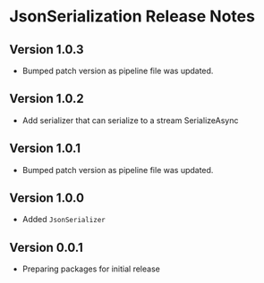 # JsonSerialization Release Notes

## Version 1.0.3

- Bumped patch version as pipeline file was updated.

## Version 1.0.2

- Add serializer that can serialize to a stream SerializeAsync

## Version 1.0.1

- Bumped patch version as pipeline file was updated.

## Version 1.0.0

- Added `JsonSerializer`

## Version 0.0.1

- Preparing packages for initial release
